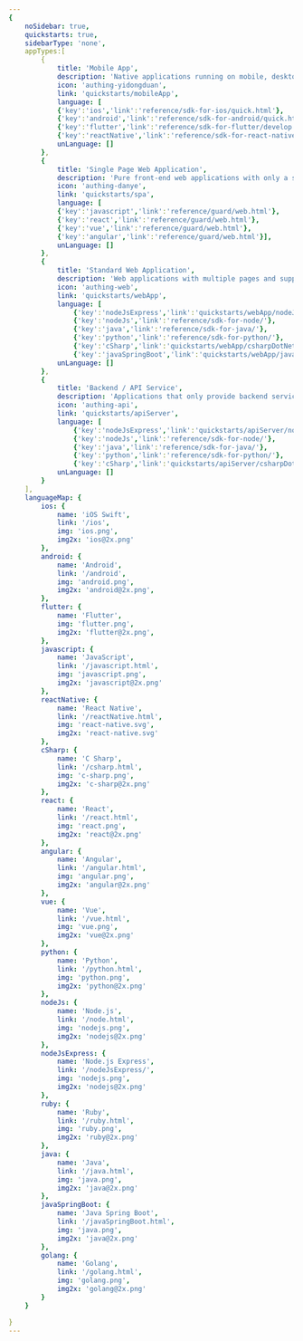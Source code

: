 ```yaml
---
{
    noSidebar: true,
    quickstarts: true,
    sidebarType: 'none',
    appTypes:[
        {
            title: 'Mobile App',
            description: 'Native applications running on mobile, desktop, and other smart devices',
            icon: 'authing-yidongduan',
            link: 'quickstarts/mobileApp',
            language: [
            {'key':'ios','link':'reference/sdk-for-ios/quick.html'},
            {'key':'android','link':'reference/sdk-for-android/quick.html'},
            {'key':'flutter','link':'reference/sdk-for-flutter/develop.html'},
            {'key':'reactNative','link':'reference/sdk-for-react-native.html'}],
            unLanguage: []
        },
        {
            title: 'Single Page Web Application',
            description: 'Pure front-end web applications with only a single page',
            icon: 'authing-danye',
            link: 'quickstarts/spa',
            language: [
            {'key':'javascript','link':'reference/guard/web.html'},
            {'key':'react','link':'reference/guard/web.html'},
            {'key':'vue','link':'reference/guard/web.html'},
            {'key':'angular','link':'reference/guard/web.html'}],
            unLanguage: []
        },
        {
            title: 'Standard Web Application',
            description: 'Web applications with multiple pages and support for jumping',
            icon: 'authing-web',
            link: 'quickstarts/webApp',
            language: [    
                {'key':'nodeJsExpress','link':'quickstarts/webApp/nodeJsExpress.html'},
                {'key':'nodeJs','link':'reference/sdk-for-node/'},
                {'key':'java','link':'reference/sdk-for-java/'},
                {'key':'python','link':'reference/sdk-for-python/'},
                {'key':'cSharp','link':'quickstarts/webApp/csharpDotNetCore.html'},
                {'key':'javaSpringBoot','link':'quickstarts/webApp/javaSpringBoot.html'}],
            unLanguage: []
        },
        {
            title: 'Backend / API Service',
            description: 'Applications that only provide backend services without a frontend interface',
            icon: 'authing-api',
            link: 'quickstarts/apiServer',
            language: [    
                {'key':'nodeJsExpress','link':'quickstarts/apiServer/nodeJsExpress/'},
                {'key':'nodeJs','link':'reference/sdk-for-node/'},
                {'key':'java','link':'reference/sdk-for-java/'},
                {'key':'python','link':'reference/sdk-for-python/'},
                {'key':'cSharp','link':'quickstarts/apiServer/csharpDotNetCore/'}],
            unLanguage: []
        }
    ],
    languageMap: {
        ios: {
            name: 'iOS Swift',
            link: '/ios',
            img: 'ios.png',
            img2x: 'ios@2x.png'
        },
        android: {
            name: 'Android',
            link: '/android',
            img: 'android.png',
            img2x: 'android@2x.png',
        },
        flutter: {
            name: 'Flutter',
            img: 'flutter.png',
            img2x: 'flutter@2x.png',
        },
        javascript: {
            name: 'JavaScript',
            link: '/javascript.html',
            img: 'javascript.png',
            img2x: 'javascript@2x.png'
        },
        reactNative: {
            name: 'React Native',
            link: '/reactNative.html',
            img: 'react-native.svg',
            img2x: 'react-native.svg'
        },
        cSharp: {
            name: 'C Sharp',
            link: '/csharp.html',
            img: 'c-sharp.png',
            img2x: 'c-sharp@2x.png'
        },
        react: {
            name: 'React',
            link: '/react.html',
            img: 'react.png',
            img2x: 'react@2x.png'
        },
        angular: {
            name: 'Angular',
            link: '/angular.html',
            img: 'angular.png',
            img2x: 'angular@2x.png'
        },
        vue: {
            name: 'Vue',
            link: '/vue.html',
            img: 'vue.png',
            img2x: 'vue@2x.png'
        },
        python: {
            name: 'Python',
            link: '/python.html',
            img: 'python.png',
            img2x: 'python@2x.png'
        },
        nodeJs: {
            name: 'Node.js',
            link: '/node.html',
            img: 'nodejs.png',
            img2x: 'nodejs@2x.png'
        },
        nodeJsExpress: {
            name: 'Node.js Express',
            link: '/nodeJsExpress/',
            img: 'nodejs.png',
            img2x: 'nodejs@2x.png'
        },
        ruby: {
            name: 'Ruby',
            link: '/ruby.html',
            img: 'ruby.png',
            img2x: 'ruby@2x.png'
        },
        java: {
            name: 'Java',
            link: '/java.html',
            img: 'java.png',
            img2x: 'java@2x.png'
        },
        javaSpringBoot: {
            name: 'Java Spring Boot',
            link: '/javaSpringBoot.html',
            img: 'java.png',
            img2x: 'java@2x.png'
        },
        golang: {
            name: 'Golang',
            link: '/golang.html',
            img: 'golang.png',
            img2x: 'golang@2x.png'
        }
    }

}
---
```

